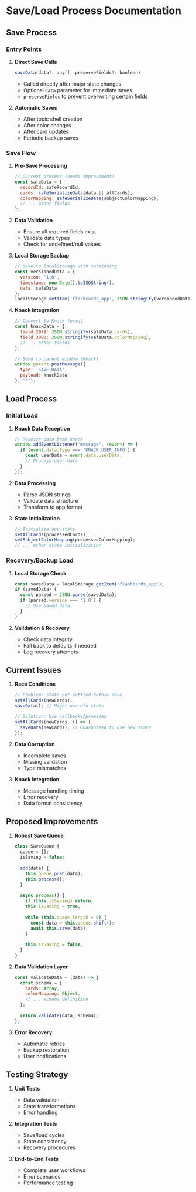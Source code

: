 # Save/Load Process Documentation

## Save Process

### Entry Points

1. **Direct Save Calls**
   ```javascript
   saveData(data?: any[], preserveFields?: boolean)
   ```
   - Called directly after major state changes
   - Optional `data` parameter for immediate saves
   - `preserveFields` to prevent overwriting certain fields

2. **Automatic Saves**
   - After topic shell creation
   - After color changes
   - After card updates
   - Periodic backup saves

### Save Flow

1. **Pre-Save Processing**
   ```javascript
   // Current process (needs improvement)
   const safeData = {
     recordId: safeRecordId,
     cards: safeSerializeData(data || allCards),
     colorMapping: safeSerializeData(subjectColorMapping),
     // ... other fields
   };
   ```

2. **Data Validation**
   - Ensure all required fields exist
   - Validate data types
   - Check for undefined/null values

3. **Local Storage Backup**
   ```javascript
   // Save to localStorage with versioning
   const versionedData = {
     version: '1.0',
     timestamp: new Date().toISOString(),
     data: safeData
   };
   localStorage.setItem('flashcards_app', JSON.stringify(versionedData));
   ```

4. **Knack Integration**
   ```javascript
   // Convert to Knack format
   const knackData = {
     field_2979: JSON.stringify(safeData.cards),
     field_3000: JSON.stringify(safeData.colorMapping),
     // ... other fields
   };
   
   // Send to parent window (Knack)
   window.parent.postMessage({
     type: 'SAVE_DATA',
     payload: knackData
   }, '*');
   ```

## Load Process

### Initial Load

1. **Knack Data Reception**
   ```javascript
   // Receive data from Knack
   window.addEventListener('message', (event) => {
     if (event.data.type === 'KNACK_USER_INFO') {
       const userData = event.data.userData;
       // Process user data
     }
   });
   ```

2. **Data Processing**
   - Parse JSON strings
   - Validate data structure
   - Transform to app format

3. **State Initialization**
   ```javascript
   // Initialize app state
   setAllCards(processedCards);
   setSubjectColorMapping(processedColorMapping);
   // ... other state initialization
   ```

### Recovery/Backup Load

1. **Local Storage Check**
   ```javascript
   const savedData = localStorage.getItem('flashcards_app');
   if (savedData) {
     const parsed = JSON.parse(savedData);
     if (parsed.version === '1.0') {
       // Use saved data
     }
   }
   ```

2. **Validation & Recovery**
   - Check data integrity
   - Fall back to defaults if needed
   - Log recovery attempts

## Current Issues

1. **Race Conditions**
   ```javascript
   // Problem: State not settled before save
   setAllCards(newCards);
   saveData(); // Might use old state
   
   // Solution: Use callbacks/promises
   setAllCards(newCards, () => {
     saveData(newCards); // Guaranteed to use new state
   });
   ```

2. **Data Corruption**
   - Incomplete saves
   - Missing validation
   - Type mismatches

3. **Knack Integration**
   - Message handling timing
   - Error recovery
   - Data format consistency

## Proposed Improvements

1. **Robust Save Queue**
   ```javascript
   class SaveQueue {
     queue = [];
     isSaving = false;
     
     add(data) {
       this.queue.push(data);
       this.process();
     }
     
     async process() {
       if (this.isSaving) return;
       this.isSaving = true;
       
       while (this.queue.length > 0) {
         const data = this.queue.shift();
         await this.save(data);
       }
       
       this.isSaving = false;
     }
   }
   ```

2. **Data Validation Layer**
   ```javascript
   const validateData = (data) => {
     const schema = {
       cards: Array,
       colorMapping: Object,
       // ... schema definition
     };
     
     return validate(data, schema);
   };
   ```

3. **Error Recovery**
   - Automatic retries
   - Backup restoration
   - User notifications

## Testing Strategy

1. **Unit Tests**
   - Data validation
   - State transformations
   - Error handling

2. **Integration Tests**
   - Save/load cycles
   - State consistency
   - Recovery procedures

3. **End-to-End Tests**
   - Complete user workflows
   - Error scenarios
   - Performance testing 